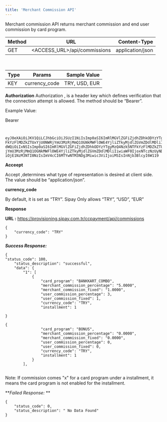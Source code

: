 ```yaml
---
title: 'Merchant Commission API'
---
```


Merchant commission API returns merchant commission and end user commission by card program.

| Method                        | URL                         | Content-Type |
| :-------------------------- | :---------------------------: | -------------------: |
| GET | <ACCESS_URL>/api/commissions | application/json |

</br>

| Type                        | Params                         | Sample Value |
| :-------------------------- | :---------------------------: | -------------------: |
| KEY | currency_code | TRY, USD, EUR |

**Authorization**
Authorization  , is a header key which defines verification that the connection attempt is allowed. The method should be “Bearer”.

Example Value:

Bearer
``` markup


eyJ0eXAiOiJKV1QiLCJhbGciOiJSUzI1NiIsImp0aSI6ImRlMGVlZGFiZjdhZDhkODYzYTgyMzQ4Nzk5NT
FkYzFlMDZkZTUxYjU0NWRjYmU3MzRjMmQ1OGNkMWFlOWE4YjliZTkyMjdlZGVmZDdlMDliIn0.eyJh
dWQiOiIxNSIsImp0aSI6ImRlMGVlZGFiZjdhZDhkODYzYTgyMzQ4Nzk5NTFkYzFlMDZkZTUxYjU0NWR
jYmU3MzRjMmQ1OGNkMWFlOWE4YjliZTkyMjdlZGVmZDdlMDliIiwiaWF0IjoxNTczNzUyNDcyLCJuYmY
iOjE1NzM3NTI0NzIsImV4cCI6MTYwNTM3NDg3Miwic3ViIjoiMSIsInNjb3BlcyI6W119

```

**Acceept**

Accept ,determines what type of representation is desired at client side. The value should be “application/json”.

**currency_code**

By default, it is set as “TRY”. Sipay Only allows “TRY”, “USD”, “EUR”


**Response**

**URL :** https://provisioning.sipay.com.tr/ccpayment/api/commissions

``` markup
{
    "currency_code": "TRY"
}
```

**_Success Response:_**

``` markup
{
"status_code": 100,
    "status_description": "successful",
    "data": {
        "1": [
            {
                "card_program": "BANKKART_COMBO",
                "merchant_commission_percentage": "5.0000",
                "merchant_commission_fixed": "1.0000",
                "user_commission_percentage": 3,
                "user_commission_fixed": 1,
                "currency_code": "TRY",
                "installment": 1

}

{
                "card_program": "BONUS",
                "merchant_commission_percentage": "0.0000",
                "merchant_commission_fixed": "0.0000",
                "user_commission_percentage": 0,
                "user_commission_fixed": 0,
                "currency_code": "TRY",
                "installment": 1
            }
        ],


```

Note: If commission comes "x" for a card program under a installment, it means the card program is not enabled for the installment.

**_Failed Response:_ **

``` markup
{
    "status_code": 0,
    "status_description": " No Data Found"
}

```
